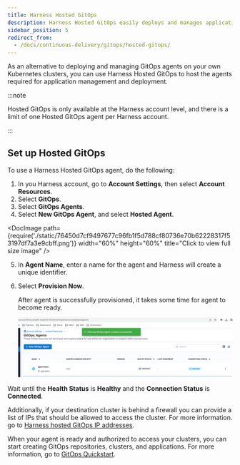 ```yaml
---
title: Harness Hosted GitOps
description: Harness Hosted GitOps easily deploys and manages applications on Kubernetes clusters for you. 
sidebar_position: 5
redirect_from:
  - /docs/continuous-delivery/gitops/hosted-gitops/
---
```


As an alternative to deploying and managing GitOps agents on your own Kubernetes clusters, you can use Harness Hosted GitOps to host the agents required for application management and deployment.

:::note

Hosted GitOps is only available at the Harness account level, and there is a limit of one Hosted GitOps agent per Harness account.

:::

## Set up Hosted GitOps

To use a Harness Hosted GitOps agent, do the following:

1. In you Harness account, go to **Account Settings**, then select **Account Resources**.
2. Select **GitOps**.   
3. Select **GitOps Agents**.
4. Select **New GitOps Agent**, and select **Hosted Agent**.

  <DocImage path={require('./static/76450d7cf9497677c96fb1f5d788cf80736e70b62228317f53197df7a3e9cbff.png')} width="60%" height="60%" title="Click to view full size image" />  

5. In **Agent Name**, enter a name for the agent and Harness will create a unique identifier.
6. Select **Provision Now**.
   
   After agent is successfully provisioned, it takes some time for agent to become ready.
   
   ![img_2.png](./static/img_2.png)  

Wait until the **Health Status** is **Healthy** and the **Connection Status** is **Connected**.  

Additionally, if your destination cluster is behind a firewall you can provide a list of IPs that should be allowed to access the cluster. For more information. go to [Harness hosted GitOps IP addresses](/docs/platform/references/allowlist-harness-domains-and-ips#add-harness-hosted-gitops-ips-to-the-allowlist).

When your agent is ready and authorized to access your clusters, you can start creating GitOps repositories, clusters, and applications. For more information, go to [GitOps Quickstart](/docs/continuous-delivery/gitops/get-started/harness-cd-git-ops-quickstart.md).
